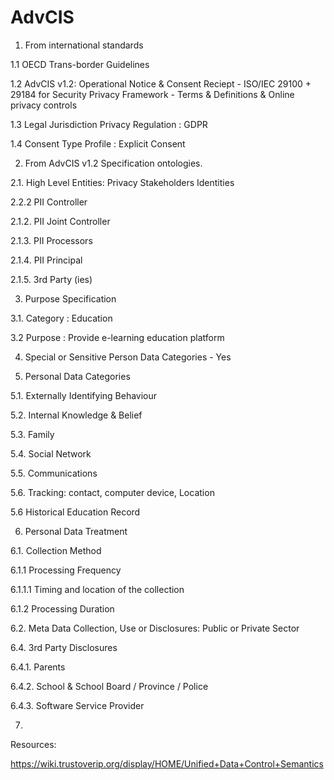 # AdvCIS

1. From international standards

1.1 OECD Trans-border Guidelines

1.2 AdvCIS v1.2: Operational Notice & Consent Reciept - ISO/IEC 29100 +  29184 for Security Privacy Framework - Terms & Definitions & Online privacy controls

1.3 Legal Jurisdiction Privacy Regulation : GDPR

1.4 Consent Type Profile : Explicit Consent

2. From AdvCIS v1.2 Specification ontologies.

 2.1. High Level Entities: Privacy Stakeholders Identities

 2.2.2 PII Controller

 2.1.2.  PII Joint Controller  

 2.1.3. PII Processors

 2.1.4. PII Principal

 2.1.5. 3rd Party (ies)

3. Purpose Specification

3.1. Category : Education  

3.2 Purpose : Provide e-learning education platform

4. Special or Sensitive Person Data Categories - Yes

5. Personal Data Categories

5.1. Externally Identifying Behaviour

5.2. Internal Knowledge & Belief

5.3. Family

5.4. Social Network

5.5. Communications

5.6. Tracking: contact, computer device, Location

5.6 Historical Education Record

6. Personal Data Treatment

6.1. Collection Method

6.1.1 Processing Frequency

6.1.1.1 Timing and location of the collection

6.1.2 Processing Duration

6.2. Meta Data Collection, Use or Disclosures: Public or Private Sector

6.4. 3rd Party Disclosures

6.4.1. Parents

6.4.2. School & School Board / Province / Police

6.4.3. Software Service Provider

7.


 Resources:

 https://wiki.trustoverip.org/display/HOME/Unified+Data+Control+Semantics
